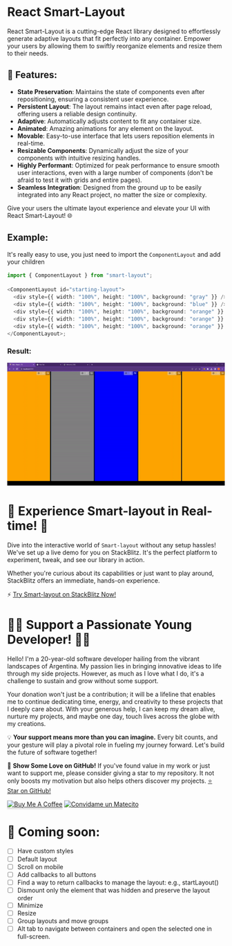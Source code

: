 # React Smart-Layout

React Smart-Layout is a cutting-edge React library designed to effortlessly generate adaptive layouts that fit perfectly into any container. Empower your users by allowing them to swiftly reorganize elements and resize them to their needs.

## 🌟 Features:

- **State Preservation**: Maintains the state of components even after repositioning, ensuring a consistent user experience.
- **Persistent Layout**: The layout remains intact even after page reload, offering users a reliable design continuity.
- **Adaptive**: Automatically adjusts content to fit any container size.
- **Animated**: Amazing animations for any element on the layout.
- **Movable**: Easy-to-use interface that lets users reposition elements in real-time.
- **Resizable Components**: Dynamically adjust the size of your components with intuitive resizing handles.
- **Highly Performant**: Optimized for peak performance to ensure smooth user interactions, even with a large number of components (don't be afraid to test it with grids and entire pages).
- **Seamless Integration**: Designed from the ground up to be easily integrated into any React project, no matter the size or complexity.

Give your users the ultimate layout experience and elevate your UI with React Smart-Layout! 🌐

## Example:

It's really easy to use, you just need to import the `ComponentLayout`
and add your children

```typescript
import { ComponentLayout } from "smart-layout";

<ComponentLayout id="starting-layout">
  <div style={{ width: "100%", height: "100%", background: "gray" }} />
  <div style={{ width: "100%", height: "100%", background: "blue" }} />
  <div style={{ width: "100%", height: "100%", background: "orange" }} />
  <div style={{ width: "100%", height: "100%", background: "orange" }} />
  <div style={{ width: "100%", height: "100%", background: "orange" }} />
</ComponentLayout>;
```

### Result:

![Alt Text](ezgif.com-video-to-gif.gif)

# 🚀 **Experience Smart-layout in Real-time!** 🚀

Dive into the interactive world of `Smart-layout` without any setup hassles! We've set up a live demo for you on StackBlitz. It's the perfect platform to experiment, tweak, and see our library in action.

Whether you're curious about its capabilities or just want to play around, StackBlitz offers an immediate, hands-on experience.

⚡ [Try Smart-layout on StackBlitz Now!](https://stackblitz.com/edit/stackblitz-starters-wo6bmb?file=src%2FApp.tsx)


# 👨‍💻 **Support a Passionate Young Developer!** 👨‍💻

Hello! I'm a 20-year-old software developer hailing from the vibrant landscapes of Argentina. My passion lies in bringing innovative ideas to life through my side projects. However, as much as I love what I do, it's a challenge to sustain and grow without some support.

Your donation won't just be a contribution; it will be a lifeline that enables me to continue dedicating time, energy, and creativity to these projects that I deeply care about. With your generous help, I can keep my dream alive, nurture my projects, and maybe one day, touch lives across the globe with my creations.

💡 **Your support means more than you can imagine.** Every bit counts, and your gesture will play a pivotal role in fueling my journey forward. Let's build the future of software together!

🌟 **Show Some Love on GitHub!** If you've found value in my work or just want to support me, please consider giving a star to my repository. It not only boosts my motivation but also helps others discover my projects. [⭐ Star on GitHub!](https://github.com/JuanGarcia0323/smart-layout)

<a href="https://www.buymeacoffee.com/juanemilio" target="_blank"><img src="https://www.buymeacoffee.com/assets/img/custom_images/orange_img.png" alt="Buy Me A Coffee" style="height: 41px !important;width: 174px !important;box-shadow: 0px 3px 2px 0px rgba(190, 190, 190, 0.5) !important;-webkit-box-shadow: 0px 3px 2px 0px rgba(190, 190, 190, 0.5) !important;" ></a>
<a href='https://matecito.co/JuanEmilio03' rel='noopener' target='_blank'><img srcset='https://www.matecito.co/public/button_8.png 1x, https://www.matecito.co/public/button_8_2x.png 2x, https://www.matecito.co/public/button_8_3.75x.png 3.75x' src='https://www.matecito.co/public/button_8.png' alt='Convidame un Matecito' /></a>

# 📅 Coming soon:

- [ ] Have custom styles
- [ ] Default layout
- [ ] Scroll on mobile
- [ ] Add callbacks to all buttons
- [ ] Find a way to return callbacks to manage the layout: e.g., startLayout()
- [ ] Dismount only the element that was hidden and preserve the layout order
- [ ] Minimize
- [ ] Resize
- [ ] Group layouts and move groups
- [ ] Alt tab to navigate between containers and open the selected one in full-screen.
